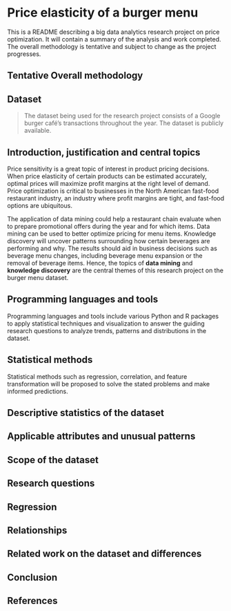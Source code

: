# Price elasticity of a burger menu

This is a README describing a big data analytics research project on price optimization. It will contain a summary of the analysis and work completed. The overall methodology is tentative and subject to change as the project progresses.

## Tentative Overall methodology



## Dataset

> The dataset being used for the research project consists of a Google burger café’s transactions throughout the year. The dataset is publicly available.

## Introduction, justification and central topics

Price sensitivity is a great topic of interest in product pricing decisions. When price elasticity of certain products can be estimated accurately, optimal prices will maximize profit margins at the right level of demand. Price optimization is critical to businesses in the North American fast-food restaurant industry, an industry where profit margins are tight, and fast-food options are ubiquitous.

The application of data mining could help a restaurant chain evaluate when to prepare promotional offers during the year and for which items. 
Data mining can be used to better optimize pricing for menu items. 
Knowledge discovery will uncover patterns surrounding how certain beverages are performing and why. 
The results should aid in business decisions such as beverage menu changes, including beverage menu expansion or the removal of beverage items.
Hence, the topics of **data mining** and **knowledge discovery** are the central themes of this research project on the burger menu dataset.

## Programming languages and tools
Programming languages and tools include various Python and R packages to apply statistical techniques and visualization to answer the guiding research questions to analyze trends, patterns and distributions in the dataset.

## Statistical methods
Statistical methods such as regression, correlation, and feature transformation will be proposed to solve the stated problems and make informed predictions. 

## Descriptive statistics of the dataset

## Applicable attributes and unusual patterns

## Scope of the dataset

## Research questions

## Regression

## Relationships

## Related work on the dataset and differences

## Conclusion

## References
